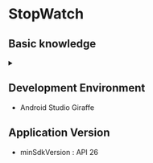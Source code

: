 # StopWatch  

## Basic knowledge
<details> 
    <summary></summary>  
<img src="https://github.com/Seoin-A/StopWatch/assets/129828463/899dcd95-f5f4-4796-81a7-e78ab4b7c4fe).png" width="600" height="400"/>
    
    - Program : 명령과 데이터로 구성되어 저장 장치에 저장된 형태의 실행코드 파일
    
    - Thread : 한 프로세스 내에서 실행되는 흐름의 단위
             : 두 개 이상의 스레드가 있는 경우 멀티 스레드 
             
    - MainThread : Activity의 모든 라이프 사이클 관련 콜백 실행 담당
                 : Button, EditText와 같은 UI위젯을 사용한 사용자 이벤트와 UI 드로잉 이벤트 담당
    
    - BackgrounndThread : 복잡한 연산이나, 네트워크 작업, 데이터 작업 수행

    - chain : 뷰 사이의 여백을 수직 혹은 수평 방향으로 균등하게 분배할 수 있다.
    
<img src="https://github.com/Seoin-A/StopWatch/assets/129828463/142385af-8fca-42fa-8300-a88fc020255a" width="700" height="150"/>

</details>


## Development Environment
- Android Studio Giraffe

## Application Version
- minSdkVersion : API 26




